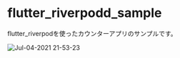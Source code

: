 # flutter_riverpodd_sample

flutter_riverpodを使ったカウンターアプリのサンプルです。

![Jul-04-2021 21-53-23](https://user-images.githubusercontent.com/17683316/124385821-59c27c80-dd12-11eb-93ad-e119f24b5dda.gif)
